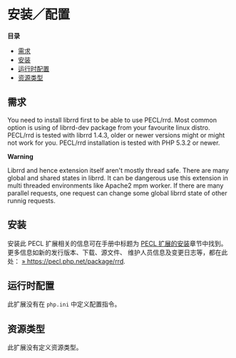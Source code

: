 安装／配置
==========

**目录**

-   [需求](/rrd/setup.html#需求)
-   [安装](/rrd/setup.html#安装)
-   [运行时配置](/rrd/setup.html#运行时配置)
-   [资源类型](/rrd/setup.html#资源类型)

需求
----

You need to install librrd first to be able to use PECL/rrd. Most common
option is using of librrd-dev package from your favourite linux distro.
PECL/rrd is tested with librrd 1.4.3, older or newer versions might or
might not work for you. PECL/rrd installation is tested with PHP 5.3.2
or newer.

**Warning**

Librrd and hence extension itself aren't mostly thread safe. There are
many global and shared states in librrd. It can be dangerous use this
extension in multi threaded environments like Apache2 mpm worker. If
there are many parallel requests, one request can change some global
librrd state of other runnig requests.

安装
----

安装此 PECL 扩展相关的信息可在手册中标题为
<a href="/install/pecl.html" class="link">PECL 扩展的安装</a>章节中找到。更多信息如新的发行版本、下载、源文件、
维护人员信息及变更日志等，都在此处：
<a href="https://pecl.php.net/package/rrd" class="link external">» https://pecl.php.net/package/rrd</a>.

运行时配置
----------

此扩展没有在 `php.ini` 中定义配置指令。

资源类型
--------

此扩展没有定义资源类型。
